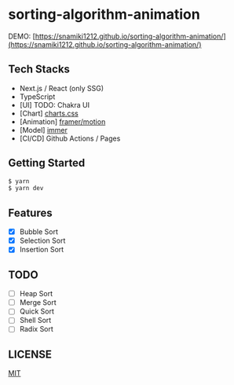 # sorting-algorithm-animation

DEMO: [https://snamiki1212.github.io/sorting-algorithm-animation/](https://snamiki1212.github.io/sorting-algorithm-animation/)

## Tech Stacks

- Next.js / React (only SSG)
- TypeScript
- [UI] TODO: Chakra UI
- [Chart] [charts.css](https://github.com/ChartsCSS/charts.css)
- [Animation] [framer/motion](https://github.com/framer/motion)
- [Model] [immer](https://github.com/immerjs/immer)
- [CI/CD] Github Actions / Pages

## Getting Started

```zsh
$ yarn
$ yarn dev
```

## Features

- [x] Bubble Sort
- [x] Selection Sort
- [x] Insertion Sort

## TODO

- [ ] Heap Sort
- [ ] Merge Sort
- [ ] Quick Sort
- [ ] Shell Sort
- [ ] Radix Sort

## LICENSE

[MIT](https://github.com/snamiki1212/sorting-algorithm-animation/blob/main/LICENSE)
